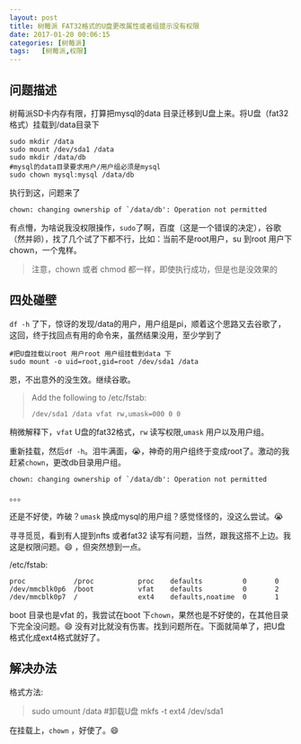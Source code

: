 ```yaml
---
layout: post
title: 树莓派 FAT32格式的U盘更改属性或者组提示没有权限
date: 2017-01-20 00:06:15
categories: [树莓派]
tags:   [树莓派,权限]
---
```



## 问题描述
树莓派SD卡内存有限，打算把mysql的data 目录迁移到U盘上来。将U盘（fat32格式）挂载到/data目录下

```shell
sudo mkdir /data  
sudo mount /dev/sda1 /data 
sudo mkdir /data/db
#mysql的data目录要求用户/用户组必须是mysql
sudo chown mysql:mysql /data/db
```
执行到这，问题来了  

```
chown: changing ownership of `/data/db': Operation not permitted
```

<!--more-->

有点懵，为啥说我没权限操作，`sudo`了啊，百度（这是一个错误的决定），谷歌（然并卵），找了几个试了下都不行，比如：当前不是root用户，su 到root 用户下chown，一个鬼样。  

> 注意，chown 或者 chmod 都一样，即使执行成功，但是也是没效果的

## 四处碰壁

`df -h` 了下，惊讶的发现/data的用户，用户组是pi，顺着这个思路又去谷歌了，这回，终于找回点有用的命令来，虽然结果没用，至少学到了

```
#把U盘挂载以root 用户root 用户组挂载到data 下
sudo mount -o uid=root,gid=root /dev/sda1 /data
```
恩，不出意外的没生效。继续谷歌。

> Add the following to /etc/fstab:  
>
> ```
> /dev/sda1 /data vfat rw,umask=000 0 0
> ```

稍微解释下，`vfat` U盘的fat32格式，`rw` 读写权限,`umask` 用户以及用户组。

重新挂载，然后`df -h`。泪牛满面，😭，神奇的用户组终于变成root了。激动的我赶紧`chown`，更改db目录用户组。 

```
chown: changing ownership of `/data/db': Operation not permitted
```
。。。

还是不好使，咋破？`umask` 换成mysql的用户组？感觉怪怪的，没这么尝试。😭

寻寻觅觅，看到有人提到nfts 或者fat32 读写有问题，当然，跟我这搭不上边。我这是权限问题。😄 ，但突然想到一点。

/etc/fstab:   

```shell  
proc            /proc           proc    defaults          0       0
/dev/mmcblk0p6  /boot           vfat    defaults          0       2
/dev/mmcblk0p7  /               ext4    defaults,noatime  0       1
```
boot 目录也是vfat 的，我尝试在boot 下`chown`，果然也是不好使的，在其他目录下完全没问题。😄 没有对比就没有伤害。找到问题所在。下面就简单了，把U盘格式化成ext4格式就好了。

## 解决办法
格式方法:
> sudo umount /data #卸载U盘
> mkfs -t ext4 /dev/sda1

在挂载上，`chown` ，好使了。😄
